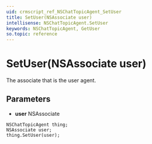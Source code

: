 ```yaml
---
uid: crmscript_ref_NSChatTopicAgent_SetUser
title: SetUser(NSAssociate user)
intellisense: NSChatTopicAgent.SetUser
keywords: NSChatTopicAgent, GetUser
so.topic: reference
---
```


# SetUser(NSAssociate user)

The associate that is the user agent.

## Parameters

* **user** NSAssociate

```crmscript
NSChatTopicAgent thing;
NSAssociate user;
thing.SetUser(user);
```

